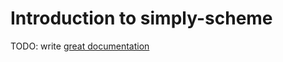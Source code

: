 # Introduction to simply-scheme

TODO: write [great documentation](http://jacobian.org/writing/what-to-write/)

